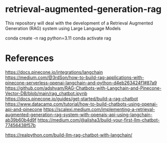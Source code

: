 # retrieval-augmented-generation-rag
This repository will deal with the development of a Retrieval Augmented Generation (RAG) system using Large Language Models

conda create -n rag python=3.11
conda activate rag

# References
https://docs.pinecone.io/integrations/langchain
https://medium.com/@3rdSon/how-to-build-rag-applications-with-pinecone-serverless-openai-langchain-and-python-d4eb263424f1#87a9
https://github.com/adshyam/RAG-Chatbots-with-Langchain-and-Pinecone-Vector-DB/blob/main/rag_chatbot.ipynb
https://docs.pinecone.io/guides/get-started/build-a-rag-chatbot
https://www.datacamp.com/tutorial/how-to-build-chatbots-using-openai-api-and-pinecone
https://scalexi.medium.com/implementing-a-retrieval-augmented-generation-rag-system-with-openais-api-using-langchain-ab39b60b4d9f
https://medium.com/@alisha3/build-your-first-llm-chatbot-77456438f57b

https://realpython.com/build-llm-rag-chatbot-with-langchain/